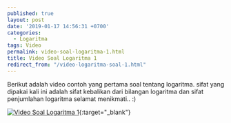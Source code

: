```yaml
---
published: true
layout: post
date: '2019-01-17 14:56:31 +0700'
categories:
  - Logaritma
tags: Video
permalink: video-soal-logaritma-1.html
title: Video Soal Logaritma 1
redirect_from: "/video-logaritma-soal-1.html"
---
```

Berikut adalah video contoh yang pertama soal tentang logaritma.
sifat yang dipakai kali ini adalah sifat kebalikan dari bilangan logaritma dan sifat penjumlahan logaritma 
selamat menikmati..  :)

[![Video Soal Logaritma 1](https://img.youtube.com/vi/Kq_qDN4mhTw/0.jpg)](https://www.youtube.com/watch?v=Kq_qDN4mhTw){:target="_blank"}

